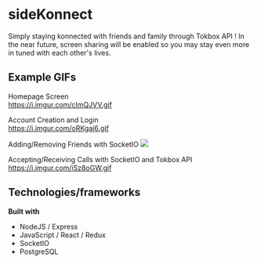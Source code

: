 # sideKonnect

Simply staying konnected with friends and family through Tokbox API ! In the near future, screen sharing will be enabled so you may stay even more in tuned with each other's lives.

## Example GIFs
Homepage Screen <br>
https://i.imgur.com/cImQJVV.gif

Account Creation and Login <br>
https://i.imgur.com/oRKgaj6.gif

Adding/Removing Friends with SocketIO
<img src="https://i.imgur.com/MpqV80x.gif">

Accepting/Receiving Calls with SocketIO and Tokbox API <br>
https://i.imgur.com/iSz8oGW.gif

## Technologies/frameworks
<b>Built with</b>
- NodeJS / Express
- JavaScript / React / Redux
- SocketIO
- PostgreSQL
